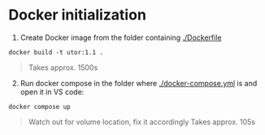 # Docker initialization
1. Create Docker image from the folder containing [./Dockerfile](Dockerfile)
``` shell
docker build -t utor:1.1 . 
```
> Takes approx. 1500s

2. Run docker compose in the folder where [./docker-compose.yml](docker-compose.yml) is and open it in VS code:
``` shell
docker compose up
```
> Watch out for volume location, fix it accordingly
> Takes approx. 105s

